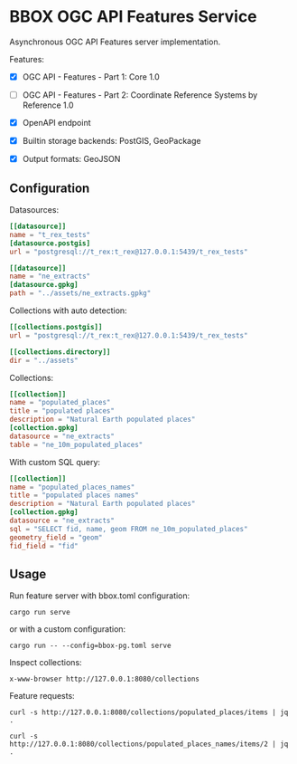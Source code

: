 # BBOX OGC API Features Service

Asynchronous OGC API Features server implementation.

Features:
- [x] OGC API - Features - Part 1: Core 1.0
- [ ] OGC API - Features - Part 2: Coordinate Reference Systems by Reference 1.0
- [x] OpenAPI endpoint
- [x] Builtin storage backends: PostGIS, GeoPackage
- [x] Output formats: GeoJSON


## Configuration

Datasources:
```toml
[[datasource]]
name = "t_rex_tests"
[datasource.postgis]
url = "postgresql://t_rex:t_rex@127.0.0.1:5439/t_rex_tests"

[[datasource]]
name = "ne_extracts"
[datasource.gpkg]
path = "../assets/ne_extracts.gpkg"
```

Collections with auto detection:
```toml
[[collections.postgis]]
url = "postgresql://t_rex:t_rex@127.0.0.1:5439/t_rex_tests"

[[collections.directory]]
dir = "../assets"
```

Collections:
```toml
[[collection]]
name = "populated_places"
title = "populated places"
description = "Natural Earth populated places"
[collection.gpkg]
datasource = "ne_extracts"
table = "ne_10m_populated_places"
```

With custom SQL query:
```toml
[[collection]]
name = "populated_places_names"
title = "populated places names"
description = "Natural Earth populated places"
[collection.gpkg]
datasource = "ne_extracts"
sql = "SELECT fid, name, geom FROM ne_10m_populated_places"
geometry_field = "geom"
fid_field = "fid"
```

## Usage

Run feature server with bbox.toml configuration:

    cargo run serve

or with a custom configuration:

    cargo run -- --config=bbox-pg.toml serve

Inspect collections:

    x-www-browser http://127.0.0.1:8080/collections

Feature requests:

    curl -s http://127.0.0.1:8080/collections/populated_places/items | jq .

    curl -s http://127.0.0.1:8080/collections/populated_places_names/items/2 | jq .
